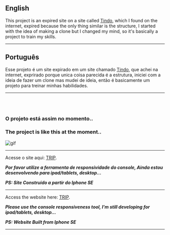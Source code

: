 
English
-------------------------------------
This project is an expired site on a site called [Tindo](https://sistematindo.com.br/?gclid=Cj0KCQiAgaGgBhC8ARIsAAAyLfGKs9_xIVl2spKHdeM1TeDm1bKLZExrVESby6NMVJ4Ygo0DxRa_7G8aAg0tEALw_wcB--), which I found on the internet, expired because the only thing similar is the structure, I started with the idea of ​​making a clone but I changed my mind, so it's basically a project to train my skills.

-------------------------------------

Português
-------------------------------------
Esse projeto é um site expirado em um site chamado [Tindo](https://sistematindo.com.br/?gclid=Cj0KCQiAgaGgBhC8ARIsAAAyLfGKs9_xIVl2spKHdeM1TeDm1bKLZExrVESby6NMVJ4Ygo0DxRa_7G8aAg0tEALw_wcB--), que achei na internet, exprirado porque unica coisa parecida é a estrutura, iniciei com a ideia de fazer um clone mas mudei de ideia, então é  basicamente um projeto para treinar minhas habilidades.

-------------------------------------
<br>
<br>

### O projeto está assim no momento.. 
### The project is like this at the moment.. 

![gif](gif.gif)


-------------------------------------

Acesse o site aqui: [TRIP](https://william-italia.github.io/Project-Trip/).

 *__Por favor utilize a ferramenta de responsividade do console, Ainda estou desenvolvendo para ipad/tablets, desktop...__*
 
 *__PS: Site Construido a partir do Iphone SE__*

-------------------------------------

Access the website here: [TRIP](https://william-italia.github.io/Project-Trip/).

*__Please use the console responsiveness tool, I'm still developing for ipad/tablets, desktop...__*
 
 *__PS: Website Built from Iphone SE__*

-------------------------------------
